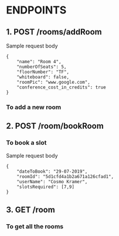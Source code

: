 # ENDPOINTS

## 1. POST /rooms/addRoom

Sample request body
```
{
	"name": "Room 4",
	"numberOfSeats": 5,
	"floorNumber": "TF",
	"whiteboard": false,
	"roomPic": "www.google.com",
	"conference_cost_in_credits": true
}
```

### To add a new room


## 2. POST /room/bookRoom

### To book a slot

Sample request body
```
{
	"dateToBook": "29-07-2019",
	"roomId": "5d1cfd4a1b2a671a126cfad1",
	"userName": "Cosmo Kramer",
	"slotsRequired": [7,9]
}
```
## 3. GET /room

### To get all the rooms